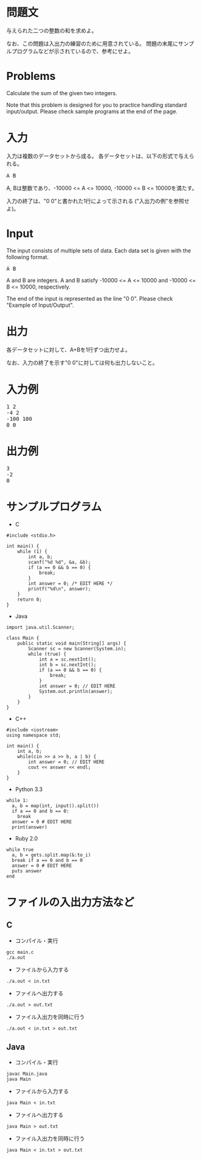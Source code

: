 問題文
==
与えられた二つの整数の和を求めよ。

なお、この問題は入出力の練習のために用意されている。
問題の末尾にサンプルプログラムなどが示されているので、参考にせよ。

Problems
==
Calculate the sum of the given two integers.

Note that this problem is designed for you to practice handling standard input/output.
Please check sample programs at the end of the page.

入力
==
入力は複数のデータセットから成る。
各データセットは、以下の形式で与えられる。

<pre>
A B
</pre>

A, Bは整数であり、-10000 <= A <= 10000, -10000 <= B <= 10000を満たす。

入力の終了は、"0 0"と書かれた1行によって示される ("入出力の例"を参照せよ)。

Input
==
The input consists of multiple sets of data.
Each data set is given with the following format.

<pre>
A B
</pre>

A and B are integers. A and B satisfy -10000 <= A <= 10000 and -10000 <= B <= 10000, respectively.

The end of the input is represented as the line "0 0". Please check "Example of Input/Output".

出力
==
各データセットに対して、A+Bを1行ずつ出力せよ。

なお、入力の終了を示す"0 0"に対しては何も出力しないこと。

入力例
==
<pre>
1 2
-4 2
-100 100
0 0
</pre>
出力例
==
<pre>
3
-2
0
</pre>

サンプルプログラム
==
* C

```
#include <stdio.h>

int main() {
    while (1) {
        int a, b;
        scanf("%d %d", &a, &b);
        if (a == 0 && b == 0) {
            break;
        }
        int answer = 0; /* EDIT HERE */
        printf("%d\n", answer);
    }
    return 0;
}
```

* Java

```
import java.util.Scanner;

class Main {
    public static void main(String[] args) {
        Scanner sc = new Scanner(System.in);
        while (true) {
            int a = sc.nextInt();
            int b = sc.nextInt();
            if (a == 0 && b == 0) {
                break;
            }
            int answer = 0; // EDIT HERE
            System.out.println(answer);
        }
    }
}
```

* C++

```
#include <iostream>
using namespace std;

int main() {
    int a, b;
    while(cin >> a >> b, a | b) {
        int answer = 0; // EDIT HERE
        cout << answer << endl;
    }
}
```

* Python 3.3

```
while 1:
  a, b = map(int, input().split())
  if a == 0 and b == 0:
    break
  answer = 0 # EDIT HERE
  print(answer)
```

* Ruby 2.0

```
while true
  a, b = gets.split.map(&:to_i)
  break if a == 0 and b == 0
  answer = 0 # EDIT HERE
  puts answer
end
```


ファイルの入出力方法など
==
C
--

* コンパイル・実行

```
gcc main.c
./a.out
```

* ファイルから入力する

```
./a.out < in.txt
```

* ファイルへ出力する

```
./a.out > out.txt
```

* ファイル入出力を同時に行う

```
./a.out < in.txt > out.txt
```

Java
--

* コンパイル・実行

```
javac Main.java
java Main
```

* ファイルから入力する

```
java Main < in.txt
```

* ファイルへ出力する

```
java Main > out.txt
```

* ファイル入出力を同時に行う

```
java Main < in.txt > out.txt
```
